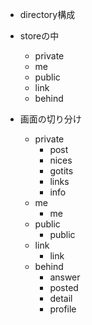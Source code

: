 
* directory構成

* storeの中

    * private
    * me
    * public
    * link
    * behind

* 画面の切り分け

    * private
        * post
        * nices
        * gotits
        * links
        * info
    * me
        * me
    * public
        * public
    * link
        * link
    * behind
        * answer
        * posted
        * detail
        * profile
